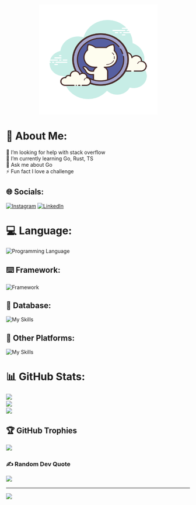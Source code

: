 <p align="center">
  <img width="325" height="300" src="./img/github.png">
</p>

# 💫 About Me:
🤝 I’m looking for help with stack overflow<br>🌱 I’m currently learning Go, Rust, TS<br>💬 Ask me about Go<br>⚡ Fun fact I love a challenge

## 🌐 Socials:
[![Instagram](https://img.shields.io/badge/Instagram-%23E4405F.svg?logo=Instagram&logoColor=white)](https://instagram.com/seno_rama_dhani) [![LinkedIn](https://img.shields.io/badge/LinkedIn-%230077B5.svg?logo=linkedin&logoColor=white)](https://linkedin.com/in/seno-rama-dhani-6a8775232) 

# 💻 Language:
![Programming Language](https://skillicons.dev/icons?i=html,css,go,rust,ts)

## ⌨️ Framework:
![Framework](https://skillicons.dev/icons?i=actix,svelte,sass,GoLand)

## 💾 Database:
![My Skills](https://skillicons.dev/icons?i=postgres,dynamodb,redis)

## 🔋 Other Platforms: 
![My Skills](https://skillicons.dev/icons?i=docker,discord,git,github,gitlab,idea,postman,raspberrypi)

# 📊 GitHub Stats:
![](https://github-readme-stats.vercel.app/api?username=raa11dev&theme=tokyonight&hide_border=true&include_all_commits=false&count_private=false)<br/>
![](https://github-readme-streak-stats.herokuapp.com/?user=raa11dev&theme=tokyonight&hide_border=true)<br/>
![](https://github-readme-stats.vercel.app/api/top-langs/?username=raa11dev&theme=tokyonight&hide_border=true&include_all_commits=false&count_private=false&layout=compact)

## 🏆 GitHub Trophies
![](https://github-profile-trophy.vercel.app/?username=raa11dev&theme=tokyonight&no-frame=true&no-bg=false&margin-w=4)

### ✍️ Random Dev Quote
![](https://quotes-github-readme.vercel.app/api?type=vetical&theme=radical)

---
[![](https://visitcount.itsvg.in/api?id=raa11dev&icon=6&color=1)](https://visitcount.itsvg.in)
